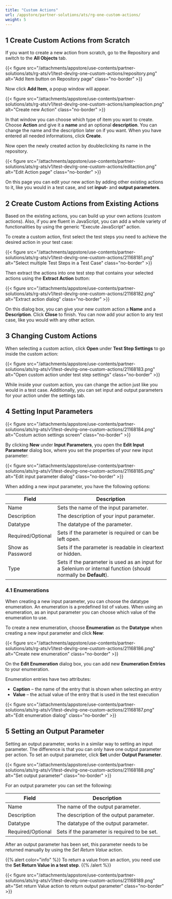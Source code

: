 ```yaml
---
title: "Custom Actions"
url: /appstore/partner-solutions/ats/rg-one-custom-actions/
weight: 5
---
```


## 1 Create Custom Actions from Scratch

If you want to create a new action from scratch, go to the Repository and switch to the **All Objects** tab.

{{< figure src="/attachments/appstore/use-contents/partner-solutions/ats/rg-ats/v1/test-dev/rg-one-custom-actions/repository.png" alt="Add Item button on Repository page" class="no-border" >}}

Now click **Add Item**, a popup window will appear.

{{< figure src="/attachments/appstore/use-contents/partner-solutions/ats/rg-ats/v1/test-dev/rg-one-custom-actions/sampleaction.png" alt="Create new Action" class="no-border" >}}

In that window you can choose which type of item you want to create.
Choose **Action** and give it a **name** and an optional **description**. You can change the name and the description later on if you want.
When you have entered all needed informations, click **Create**.

Now open the newly created action by doubleclicking its name in the repository.

{{< figure src="/attachments/appstore/use-contents/partner-solutions/ats/rg-ats/v1/test-dev/rg-one-custom-actions/editaction.png" alt="Edit Action page" class="no-border" >}}

On this page you can edit your new action by adding other existing actions to it, like you would in a test case, and set **input-** and **output parameters**.

## 2 Create Custom Actions from Existing Actions

Based on the existing actions, you can build up your own actions (custom actions). Also, if you are fluent in JavaScript, you can add a whole variety of functionalities by using the generic “Execute JavaScript” action.

To create a custom action, first select the test steps you need to achieve the desired action in your test case:

{{< figure src="/attachments/appstore/use-contents/partner-solutions/ats/rg-ats/v1/test-dev/rg-one-custom-actions/21168181.png" alt="Select multiple Test Steps in a Test Case" class="no-border" >}}

Then extract the actions into one test step that contains your selected actions using the **Extract Action** button:

{{< figure src="/attachments/appstore/use-contents/partner-solutions/ats/rg-ats/v1/test-dev/rg-one-custom-actions/21168182.png" alt="Extract action dialog" class="no-border" >}}

On this dialog box, you can give your new custom action a **Name** and a **Description**. Click **Close** to finish. You can now add your action to any test case, like you would with any other action.

## 3 Changing Custom Actions

When selecting a custom action, click **Open** under **Test Step Settings** to go inside the custom action:

{{< figure src="/attachments/appstore/use-contents/partner-solutions/ats/rg-ats/v1/test-dev/rg-one-custom-actions/21168183.png" alt="Open custom action under test step settings" class="no-border" >}}

While inside your custom action, you can change the action just like you would in a test case. Additionally, you can set input and output parameters for your action under the settings tab.

## 4 Setting Input Parameters

{{< figure src="/attachments/appstore/use-contents/partner-solutions/ats/rg-ats/v1/test-dev/rg-one-custom-actions/21168184.png" alt="Costum action settings screen" class="no-border" >}}

By clicking **New** under **Input Parameters**, you open the **Edit Input Parameter** dialog box, where you set the properties of your new input parameter:

{{< figure src="/attachments/appstore/use-contents/partner-solutions/ats/rg-ats/v1/test-dev/rg-one-custom-actions/21168185.png" alt="Edit input parameter dialog" class="no-border" >}}

When adding a new input parameter, you have the following options:

Field | Description
--- | ---
Name | Sets the name of the input parameter.
Description | The description of your input parameter.
Datatype | The datatype of the parameter.
Required/Optional | Sets if the parameter is required or can be left open.
Show as Password | Sets if the parameter is readable in cleartext or hidden.
Type | Sets if the parameter is used as an input for a Selenium or internal function (should normally be **Default**).

### 4.1 Enumerations

When creating a new input parameter, you can choose the datatype enumeration. An enumeration is a predefined list of values. When using an enumeration, as an input parameter you can choose which value of the enumeration to use.

To create a new enumeration, choose **Enumeration** as the **Datatype** when creating a new input parameter and click **New**:

{{< figure src="/attachments/appstore/use-contents/partner-solutions/ats/rg-ats/v1/test-dev/rg-one-custom-actions/21168186.png" alt="Create new enumeration" class="no-border" >}}

On the **Edit Enumeration** dialog box, you can add new **Enumeration Entries** to your enumeration.

Enumeration entries have two attributes:

* **Caption** – the name of the entry that is shown when selecting an entry
* **Value** – the actual value of the entry that is used in the test execution

{{< figure src="/attachments/appstore/use-contents/partner-solutions/ats/rg-ats/v1/test-dev/rg-one-custom-actions/21168187.png" alt="Edit enumeration dialog" class="no-border" >}}

## 5 Setting an Output Parameter

Setting an output parameter, works in a similar way to setting an input parameter. The difference is that you can only have one output parameter per action. To set an output parameter, click **Set** under **Output Parameter**.

{{< figure src="/attachments/appstore/use-contents/partner-solutions/ats/rg-ats/v1/test-dev/rg-one-custom-actions/21168188.png" alt="Set output parameter" class="no-border" >}}

For an output parameter you can set the following:

Field | Description
--- | ---
Name | The name of the output parameter.
Description | The description of the output parameter.
Datatype | The datatype of the output parameter.
Required/Optional | Sets if the parameter is required to be set.

After an output parameter has been set, this parameter needs to be returned manually by using the *Set Return Value* action.

{{% alert color="info" %}}
To return a value from an action, you need use the **Set Return Value in a test step**.
{{% /alert %}}

{{< figure src="/attachments/appstore/use-contents/partner-solutions/ats/rg-ats/v1/test-dev/rg-one-custom-actions/21168189.png" alt="Set return Value action to return output parameter" class="no-border" >}}
